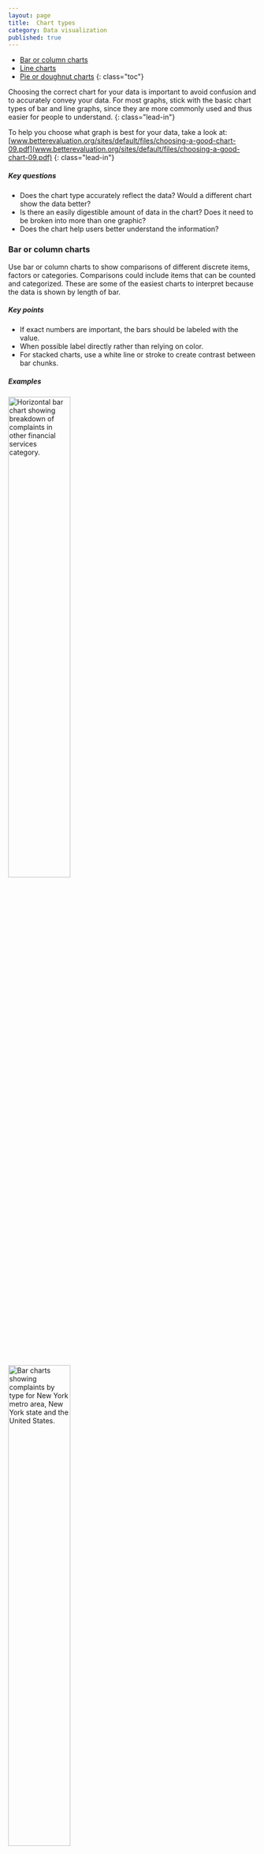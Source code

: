 ```yaml
---
layout: page
title:  Chart types
category: Data visualization
published: true
---
```


- [Bar or column charts](#bar-or-column-charts)
- [Line charts](#line-charts)
- [Pie or doughnut charts](#pie-or-doughnut-charts)
 {: class="toc"}


Choosing the correct chart for your data is important to avoid confusion and to
accurately convey your data. For most graphs, stick with the basic chart types
of bar and line graphs, since they are more commonly used and thus easier for
people to understand.
{: class="lead-in"}

To help you choose what graph is best for your data, take a look at:
[www.betterevaluation.org/sites/default/files/choosing-a-good-chart-09.pdf](www.betterevaluation.org/sites/default/files/choosing-a-good-chart-09.pdf)
{: class="lead-in"}

##### Key questions
* Does the chart type accurately reflect the data? Would a different chart show
the data better?
* Is there an easily digestible amount of data in the chart? Does it need to be
broken into more than one graphic?
* Does the chart help users better understand the information?

### Bar or column charts
Use bar or column charts to show comparisons of different discrete items,
factors or categories. Comparisons could include items that can be counted and
categorized. These are some of the easiest charts to interpret because the data
is shown by length of bar.

##### Key points
* If exact numbers are important, the bars should be labeled with the value.
* When possible label directly rather than relying on color.
* For stacked charts, use a white line or stroke to create contrast between bar
chunks.

##### Examples

<img src="{{site.baseurl}}/static/img/data-visualization/bar-chart-1.png"
alt="Horizontal bar chart showing breakdown of complaints in other financial
services category." height="50%" width="50%">

<img src="{{site.baseurl}}/static/img/data-visualization/bar-chart-2.png"
alt="Bar charts showing complaints by type for New York metro area, New
York state and the United States." height="50%" width="50%">

<img src="{{site.baseurl}}/static/img/data-visualization/bar-chart-3.png"
alt="Stacked bar chart showing breakdown of complaints in other financial
services category." height="50%" width="50%">

<img src="{{site.baseurl}}/static/img/data-visualization/bar-chart-4.png"
alt="Bar charts showing complaints by region (New York metro area, New
York state and the United States) for different financial categories."
height="50%" width="50%">

### id="line-charts">Line charts
Use when you have one factor over time to show change. Start your axis at 0 and
label your axis to avoid confusion.

##### Key points
* Label your lines directly or use different patterns for each line.
* Generally show five or fewer lines to avoid confusion.
* Consider using many small line charts if you need to show more factors.
(These are called small multiples charts.)

##### Examples

<img src="{{site.baseurl}}/static/img/data-visualization/line-chart-1.png"
alt="Line chart showing complaints from Florida from July 2011 to December
2016." height="50%" width="50%">

<img src="{{site.baseurl}}/static/img/data-visualization/line-chart-2.png"
alt="Line chart showing change in college credit card agreement trends between
2009 and 2015." height="50%" width="50%">

### Pie or doughnut charts
Use when you have less than six things that add up to 100%. Use the middle of
the doughnut to highlight the number or category type. You could also consider
using a stacked bar chart instead.

##### Key points
* The slices should add up to 100%.
* Use 5 or less slices.
* Directly label all slices.
* Use a white outline or stroke to create contrast between the slices.

##### Examples

<img src="{{site.baseurl}}/static/img/data-visualization/doughnut-chart-1.png"
alt="Three doughnut charts of varying percentages." height="50%" width="50%">

<img src="{{site.baseurl}}/static/img/data-visualization/doughnut-chart-2.jpg"
alt="A doughnut chart used within a social media graphic." height="50%"
width="50%">
